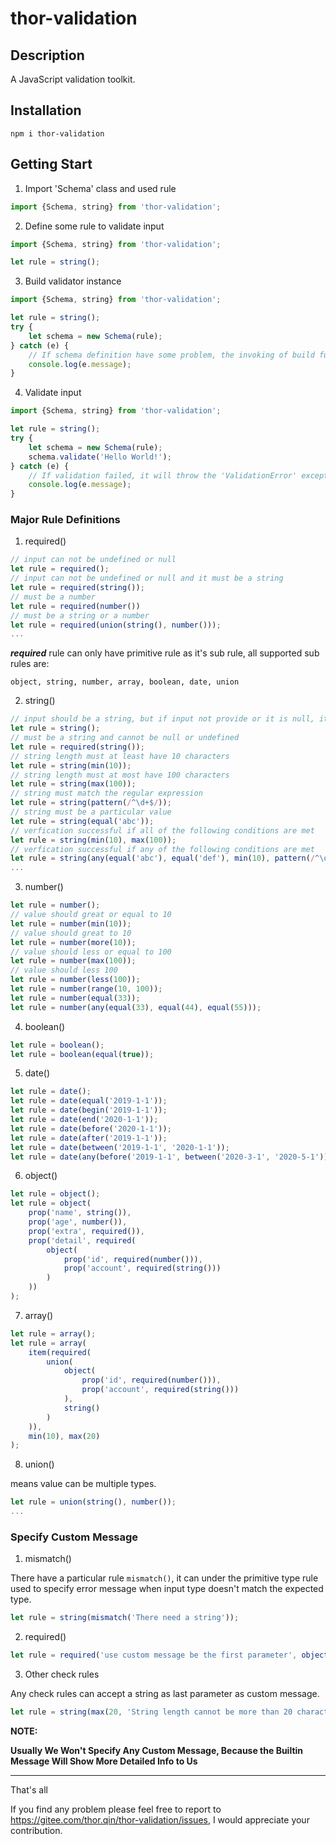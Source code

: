 # thor-validation

## Description
A JavaScript validation toolkit.

## Installation

```
npm i thor-validation
```

## Getting Start

1. Import 'Schema' class and used rule

```javascript
import {Schema, string} from 'thor-validation';
```

2. Define some rule to validate input

```javascript
import {Schema, string} from 'thor-validation';

let rule = string();
```

3. Build validator instance

```javascript
import {Schema, string} from 'thor-validation';

let rule = string();
try {
	let schema = new Schema(rule);
} catch (e) {
	// If schema definition have some problem, the invoking of build function will throw the 'SchemaError' exception.
	console.log(e.message);
}
```

4. Validate input

```javascript
import {Schema, string} from 'thor-validation';

let rule = string();
try {
	let schema = new Schema(rule);
	schema.validate('Hello World!');
} catch (e) {
	// If validation failed, it will throw the 'ValidationError' exception.
	console.log(e.message);
}
```

### Major Rule Definitions

1. required()

```javascript
// input can not be undefined or null
let rule = required();
// input can not be undefined or null and it must be a string 
let rule = required(string());
// must be a number
let rule = required(number())
// must be a string or a number
let rule = required(union(string(), number()));
...
```

***required*** rule can only have primitive rule as it's sub rule, all supported sub rules are:
```
object, string, number, array, boolean, date, union
```


2. string()

```javascript
// input should be a string, but if input not provide or it is null, it won't be regarded as error.
let rule = string();
// must be a string and cannot be null or undefined
let rule = required(string());
// string length must at least have 10 characters
let rule = string(min(10));
// string length must at most have 100 characters
let rule = string(max(100));
// string must match the regular expression
let rule = string(pattern(/^\d+$/));
// string must be a particular value
let rule = string(equal('abc'));
// verfication successful if all of the following conditions are met
let rule = string(min(10), max(100));
// verfication successful if any of the following conditions are met
let rule = string(any(equal('abc'), equal('def'), min(10), pattern(/^\d+$/)));
...
```

3. number()

```javascript
let rule = number();
// value should great or equal to 10
let rule = number(min(10));
// value should great to 10
let rule = number(more(10));
// value should less or equal to 100
let rule = number(max(100));
// value should less 100
let rule = number(less(100));
let rule = number(range(10, 100));
let rule = number(equal(33));
let rule = number(any(equal(33), equal(44), equal(55)));
```

4. boolean()

```javascript
let rule = boolean();
let rule = boolean(equal(true));
```

5. date()

```javascript
let rule = date();
let rule = date(equal('2019-1-1'));
let rule = date(begin('2019-1-1'));
let rule = date(end('2020-1-1'));
let rule = date(before('2020-1-1'));
let rule = date(after('2019-1-1'));
let rule = date(between('2019-1-1', '2020-1-1'));
let rule = date(any(before('2019-1-1', between('2020-3-1', '2020-5-1'))));
```

6. object()

```javascript
let rule = object();
let rule = object(
	prop('name', string()),
	prop('age', number()),
	prop('extra', required()),
	prop('detail', required(
		object(
			prop('id', required(number())),
			prop('account', required(string()))
		)
	))
);
```

7. array()

```javascript
let rule = array();
let rule = array(
	item(required(
		union(
			object(
				prop('id', required(number())),
				prop('account', required(string()))
			),
			string()
		)
	)),
	min(10), max(20)
);
```

8. union()

means value can be multiple types.

```javascript
let rule = union(string(), number());
...
```

### Specify Custom Message

1. mismatch()

There have a particular rule ```mismatch()```, it can under the primitive type rule used to specify error message when input type doesn't match the expected type. 

```javascript
let rule = string(mismatch('There need a string'));
```

2. required()

```javascript
let rule = required('use custom message be the first parameter', object());
```

3. Other check rules

Any check rules can accept a string as last parameter as custom message.

```javascript
let rule = string(max(20, 'String length cannot be more than 20 characters'));

```

**NOTE:**

**Usually We Won't Specify Any Custom Message, Because the Builtin Message Will Show More Detailed Info to Us**

---

That's all

If you find any problem please feel free to report to https://gitee.com/thor.qin/thor-validation/issues, I would appreciate your contribution.
